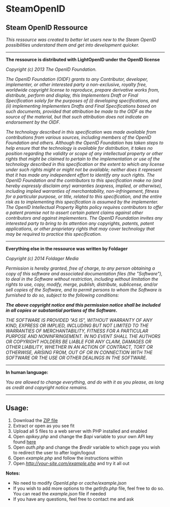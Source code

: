 SteamOpenID
===========

Steam OpenID Ressource
----------------------

*This ressource was created to better let users new to the Steam OpenID possibilities understand them and get into development quicker.*

*****

**The ressource is distributed with LightOpenID under the OpenID license**

*Copyright (c) 2013 The OpenID Foundation.*

*The OpenID Foundation (OIDF) grants to any Contributor, developer, implementer, or other interested party a non-exclusive, royalty free, worldwide copyright license to reproduce, prepare derivative works from, distribute, perform and display, this Implementers Draft or Final Specification solely for the purposes of (i) developing specifications, and (ii) implementing Implementers Drafts and Final Specifications based on such documents, provided that attribution be made to the OIDF as the source of the material, but that such attribution does not indicate an endorsement by the OIDF.*

*The technology described in this specification was made available from contributions from various sources, including members of the OpenID Foundation and others. Although the OpenID Foundation has taken steps to help ensure that the technology is available for distribution, it takes no position regarding the validity or scope of any intellectual property or other rights that might be claimed to pertain to the implementation or use of the technology described in this specification or the extent to which any license under such rights might or might not be available; neither does it represent that it has made any independent effort to identify any such rights. The OpenID Foundation and the contributors to this specification make no (and hereby expressly disclaim any) warranties (express, implied, or otherwise), including implied warranties of merchantability, non-infringement, fitness for a particular purpose, or title, related to this specification, and the entire risk as to implementing this specification is assumed by the implementer. The OpenID Intellectual Property Rights policy requires contributors to offer a patent promise not to assert certain patent claims against other contributors and against implementers. The OpenID Foundation invites any interested party to bring to its attention any copyrights, patents, patent applications, or other proprietary rights that may cover technology that may be required to practice this specification.*

*****

**Everything else in the ressource was written by Foldager**

*Copyright (c) 2014 Foldager Media*

*Permission is hereby granted, free of charge, to any person obtaining a copy of this software and associated documentation files (the "Software"), to deal in the Software without restriction, including without limitation the rights to use, copy, modify, merge, publish, distribute, sublicense, and/or sell copies of the Software, and to permit persons to whom the Software is furnished to do so, subject to the following conditions:*

***The above copyright notice and this permission notice shall be included in all copies or substantial portions of the Software.***

*THE SOFTWARE IS PROVIDED "AS IS", WITHOUT WARRANTY OF ANY KIND, EXPRESS OR IMPLIED, INCLUDING BUT NOT LIMITED TO THE WARRANTIES OF MERCHANTABILITY, FITNESS FOR A PARTICULAR PURPOSE AND NONINFRINGEMENT. IN NO EVENT SHALL THE AUTHORS OR COPYRIGHT HOLDERS BE LIABLE FOR ANY CLAIM, DAMAGES OR OTHER LIABILITY, WHETHER IN AN ACTION OF CONTRACT, TORT OR OTHERWISE, ARISING FROM, OUT OF OR IN CONNECTION WITH THE SOFTWARE OR THE USE OR OTHER DEALINGS IN THE SOFTWARE.*

*****

**In human language:**

*You are allowed to change everything, and do with it as you please, as long as credit and copyright notice remains.*

*****

Usage:
------

1. Download the [ZIP file](https://github.com/foldagerdk/SteamOpenID/archive/master.zip)
2. Extract or open as you see fit
3. Upload all 5 files to a web server with PHP installed and enabled
4. Open *apikey.php* and change the *$api* variable to your own API key found [here](http://steamcommunity.com/dev/apikey)
5. Open *auth.php* and change the *$redir* variable to which page you wish to redirect the user to after login/logout
6. Open *example.php* and follow the instructions within
7. Open *http://your-site.com/example.php* and try it all out

**Notes:**
* No need to modify *OpenId.php* or *cache/example.json*
* If you wish to add more options to the *getInfo.php* file, feel free to do so. You can read the *example.json* file if needed
* If you have any questions, feel free to contact me and ask